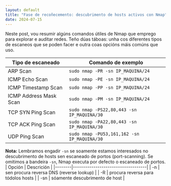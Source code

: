 ```yaml
---
layout: default
title: "Fase de recoñecemento: descubrimento de hosts activos con Nmap"
date: 2024-07-15
---
```


Neste post, vou resumir algúns comandos útiles de Nmap que emprego para explorar e auditar redes. Teño dúas táboas: unha cos diferentes tipos de escaneos que se poden facer e outra coas opcións máis comúns que uso.


| Tipo de escaneado               | Comando de exemplo                                         |
|-------------------------|---------------------------------------------------------|
| ARP Scan                | `sudo nmap -PR -sn IP_MAQUINA/24`                       |
| ICMP Echo Scan          | `sudo nmap -PE -sn IP_MAQUINA/24`                       |
| ICMP Timestamp Scan     | `sudo nmap -PP -sn IP_MAQUINA/24`                       |
| ICMP Address Mask Scan  | `sudo nmap -PM -sn IP_MAQUINA/24`                       |
| TCP SYN Ping Scan       | `sudo nmap -PS22,80,443 -sn IP_MAQUINA/30`              |
| TCP ACK Ping Scan       | `sudo nmap -PA22,80,443 -sn IP_MAQUINA/30`              |
| UDP Ping Scan           | `sudo nmap -PU53,161,162 -sn IP_MAQUINA/30`             |

**Nota:** Lembramos engadir `-sn` se soamente estamos interesados no descubrimento de hosts sen escaneado de portos (port-scanning). Se omitimos a bandeira `-sn`, Nmap executa por defecto o escaneado de portos.
| Opción | Descrición                            |
|--------|------------------------------------|
| -n     | sen procura reversa DNS (reverse lookup)                      |
| -R     | procura reversa para tódolos hosts   |
| -sn    | sóamente descubrimento de host                |
